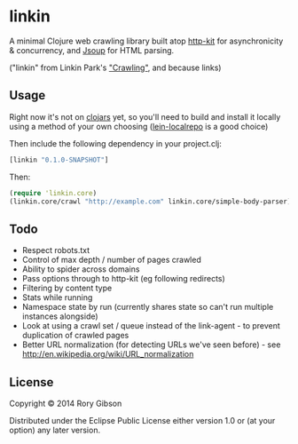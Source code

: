 # linkin

A minimal Clojure web crawling library built atop
[http-kit](http://http-kit.org) for asynchronicity & concurrency, and
[Jsoup](http://jsoup.org) for HTML parsing.

("linkin" from Linkin Park's
["Crawling"](http://www.azlyrics.com/lyrics/linkinpark/crawling.html),
and because links)


## Usage
Right now it's not on [clojars](http://clojars.org) yet, so you'll
need to build and install it locally using a method of your own choosing
([lein-localrepo](https://github.com/kumarshantanu/lein-localrepo)
is a good choice)

Then include the following dependency in your project.clj:
```clojure
[linkin "0.1.0-SNAPSHOT"]
```

Then:
```clojure
(require 'linkin.core)
(linkin.core/crawl "http://example.com" linkin.core/simple-body-parser)
```

## Todo
+ Respect robots.txt
+ Control of max depth / number of pages crawled
+ Ability to spider across domains
+ Pass options through to http-kit (eg following redirects)
+ Filtering by content type
+ Stats while running
+ Namespace state by run (currently shares state so can't run multiple instances alongside)
+ Look at using a crawl set / queue instead of the link-agent - to prevent duplication of crawled pages
+ Better URL normalization (for detecting URLs we've seen before) - see http://en.wikipedia.org/wiki/URL_normalization


## License

Copyright © 2014 Rory Gibson

Distributed under the Eclipse Public License either version 1.0 or (at
your option) any later version.

